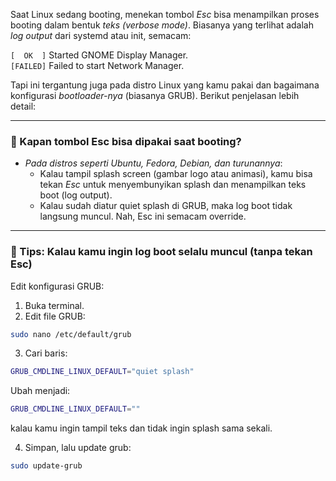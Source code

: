 Saat Linux sedang booting, menekan tombol *Esc* bisa menampilkan proses booting dalam bentuk *teks (verbose mode)*. Biasanya yang terlihat adalah *log output* dari systemd atau init, semacam:

`[  OK  ]` Started GNOME Display Manager.  
`[FAILED]` Failed to start Network Manager.

Tapi ini tergantung juga pada distro Linux yang kamu pakai dan bagaimana konfigurasi *bootloader-nya* (biasanya GRUB). Berikut penjelasan lebih detail:

---

### 🔧 Kapan tombol Esc bisa dipakai saat booting?

- *Pada distros seperti Ubuntu, Fedora, Debian, dan turunannya*:
  - Kalau tampil splash screen (gambar logo atau animasi), kamu bisa tekan *Esc* untuk menyembunyikan splash dan menampilkan teks boot (log output).
  - Kalau sudah diatur quiet splash di GRUB, maka log boot tidak langsung muncul. Nah, Esc ini semacam override.

---

### 🧪 Tips: Kalau kamu ingin log boot selalu muncul (tanpa tekan Esc)

Edit konfigurasi GRUB:

1. Buka terminal.
2. Edit file GRUB:  
```bash
sudo nano /etc/default/grub
```
   
3. Cari baris:
```bash   
GRUB_CMDLINE_LINUX_DEFAULT="quiet splash"
```   
   Ubah menjadi:
```bash   
GRUB_CMDLINE_LINUX_DEFAULT=""
```   
   kalau kamu ingin tampil teks dan tidak ingin splash sama sekali.

4. Simpan, lalu update grub:
```bash
sudo update-grub
```
